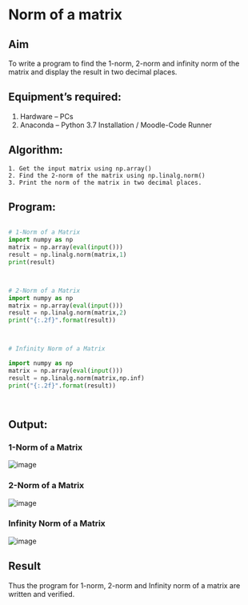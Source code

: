 # Norm of a matrix
## Aim
To write a program to find the 1-norm, 2-norm and infinity norm of the matrix and display the result in two decimal places.
## Equipment’s required:
1.	Hardware – PCs
2.	Anaconda – Python 3.7 Installation / Moodle-Code Runner
## Algorithm:
	1. Get the input matrix using np.array()   
    2. Find the 2-norm of the matrix using np.linalg.norm()
	3. Print the norm of the matrix in two decimal places.
## Program:
```Python

# 1-Norm of a Matrix
import numpy as np
matrix = np.array(eval(input()))
result = np.linalg.norm(matrix,1)
print(result)



# 2-Norm of a Matrix
import numpy as np
matrix = np.array(eval(input()))
result = np.linalg.norm(matrix,2)
print("{:.2f}".format(result))



# Infinity Norm of a Matrix

import numpy as np
matrix = np.array(eval(input()))
result = np.linalg.norm(matrix,np.inf)
print("{:.2f}".format(result))




```
## Output:
### 1-Norm of a Matrix
![image](https://github.com/user-attachments/assets/014f770d-5392-4281-8483-923e0cf9c31c)


### 2-Norm of a Matrix
![image](https://github.com/user-attachments/assets/4cafe0b0-f7f0-44e6-9e14-415082366efc)


### Infinity Norm of a Matrix
![image](https://github.com/user-attachments/assets/bd0eb287-a84d-4023-b74b-8886ae2d8d08)


## Result
Thus the program for 1-norm, 2-norm and Infinity norm of a matrix are written and verified.
